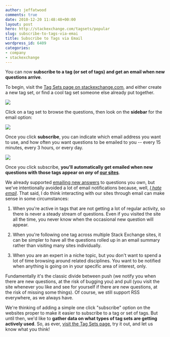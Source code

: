 ```yaml
---
author: jeffatwood
comments: true
date: 2010-12-20 11:48:48+00:00
layout: post
hero: http://stackexchange.com/tagsets/popular
slug: subscribe-to-tags-via-emai
title: Subscribe to Tags via Email
wordpress_id: 6409
categories:
- company
- stackexchange
---
```


You can now **subscribe to a tag (or set of tags) and get an email when new questions arrive**.

To begin, visit the [Tag Sets page on stackexchange.com](http://stackexchange.com/tagsets/popular), and either create a new tag set, or find a cool tag set someone else already put together.

[![](http://blog.stackoverflow.com/wp-content/uploads/popular-tag-sets.png)](http://stackexchange.com/tagsets/popular)

Click on a tag set to browse the questions, then look on the **sidebar** for the email option:

![](/blog/images/wordpress/tag-set-subscribe.png)

Once you click **subscribe**, you can indicate which email address you want to use, and how often you want questions to be emailed to you -- every 15 minutes, every 3 hours, or every day.

![](/blog/images/wordpress/tag-set-subscribe-options.png)

Once you click subscribe, **you'll automatically get emailed when new questions with those tags appear on _any_ of [our sites](http://stackexchange.com/sites)**.

We already supported [emailing new answers](http://blog.stackoverflow.com/2009/05/improved-email-notifications/) to questions you own, but we've intentionally avoided a lot of email notifications because, well, _[I hate email](http://www.codinghorror.com/blog/2008/11/is-email-efail.html)_. That said, I do think interacting with our sites through email can make sense in some circumstances:





  1. When you're active in tags that are not getting a lot of regular activity, so there is never a steady stream of questions. Even if you visited the site all the time, you never know when the occasional new question will appear.

  2. When you're following one tag across multiple Stack Exchange sites, it can be simpler to have all the questions rolled up in an email summary rather than visiting many sites individually.

  3. When you are an expert in a niche topic, but you don't want to spend a lot of time browsing around related disciplines. You want to be notified when anything is going on in your specific area of interest, only.


Fundamentally it's the classic divide between push (we notify you when there are new questions, at the risk of bugging you) and pull (you visit the site whenever you like and see for yourself if there are new questions, at the risk of missing some things). Of course, we still support RSS everywhere, as we always have.

We're thinking of adding a simple one click "subscribe" option on the websites proper to make it easier to subscribe to a tag or set of tags. But until then, we'd like to **gather data on what types of tag sets are getting actively used**. So, as ever, [visit the Tag Sets page](http://stackexchange.com/tagsets/popular), try it out, and let us know what you think!
